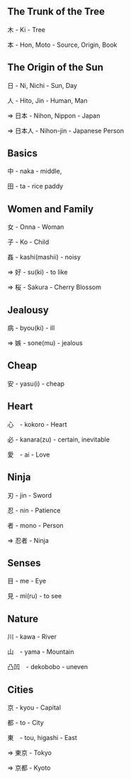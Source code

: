 ## The Trunk of the Tree 

木 - Ki - Tree

本 - Hon, Moto - Source, Origin, Book

## The Origin of the Sun

日 - Ni, Nichi - Sun, Day

人 - Hito, Jin - Human, Man

=> 日本 - Nihon, Nippon - Japan

=> 日本人 - Nihon-jin - Japanese Person

## Basics

中 - naka - middle,

田 - ta - rice paddy

## Women and Family

女 - Onna - Woman

子 - Ko - Child

姦 - kashi(mashii) - noisy

=> 好 - su(ki) - to like

=> 桜 - Sakura - Cherry Blossom

## Jealousy

病 - byou(ki) - ill
	
=> 嫉 - sone(mu) - jealous

## Cheap

安 - yasu(i) - cheap

## Heart 

心　- kokoro - Heart

必 - kanara(zu) - certain, inevitable

愛　- ai - Love


## Ninja

刃 - jin - Sword

忍 - nin - Patience

者 - mono - Person

=> 忍者 - Ninja
　

## Senses

目 - me - Eye

見 - mi(ru) - to see

## Nature

川 - kawa - River

山　- yama - Mountain

凸凹　- dekobobo - uneven

## Cities

京 - kyou - Capital

都 - to - City

東　- tou, higashi - East

=> 東京 - Tokyo 

=> 京都 - Kyoto 
